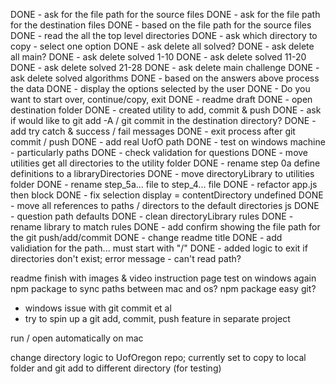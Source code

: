 DONE - ask for the file path for the source files
DONE - ask for the file path for the destination files
DONE - based on the file path for the source files
DONE - read the all the top level directories
DONE - ask which directory to copy - select one option
DONE - ask delete all solved?
DONE - ask delete all main?
DONE - ask delete solved 1-10
DONE - ask delete solved 11-20
DONE - ask delete solved 21-28
DONE - ask delete main challenge
DONE - ask delete solved algorithms
DONE - based on the answers above process the data
DONE - display the options selected by the user
DONE - Do you want to start over, continue/copy, exit
DONE - readme draft
DONE - open destination folder
DONE - created utility to add, commit & push
DONE - ask if would like to git add -A / git commit in the destination directory?
DONE - add try catch & success / fail messages
DONE - exit process after git commit / push
DONE - add real UofO path
DONE - test on windows machine - particularly paths
DONE - check validation for questions
DONE - move utilities get all directories to the utility folder
DONE - rename step 0a define definitions to a libraryDirectories
DONE - move directoryLibrary to utilities folder
DONE - rename step_5a... file to step_4... file
DONE - refactor app.js then block
DONE - fix selection display = contentDirectory undefined
DONE - move all references to paths / directors to the default directories js
DONE - question path defaults
DONE - clean directoryLibrary rules
DONE - rename library to match rules
DONE - add confirm showing the file path for the git push/add/commit
DONE - change readme title
DONE - add validiation for the path... must start with "/"
DONE - added logic to exit if directories don't exist; error message - can't read path?

readme finish with images & video
instruction page
test on windows again
npm package to sync paths between mac and os?
npm package easy git?
  - windows issue with git commit et al
  - try to spin up a git add, commit, push feature in separate project

run / open automatically on mac


change directory logic to UofOregon repo; currently set to copy to local folder and git add to different directory (for testing)